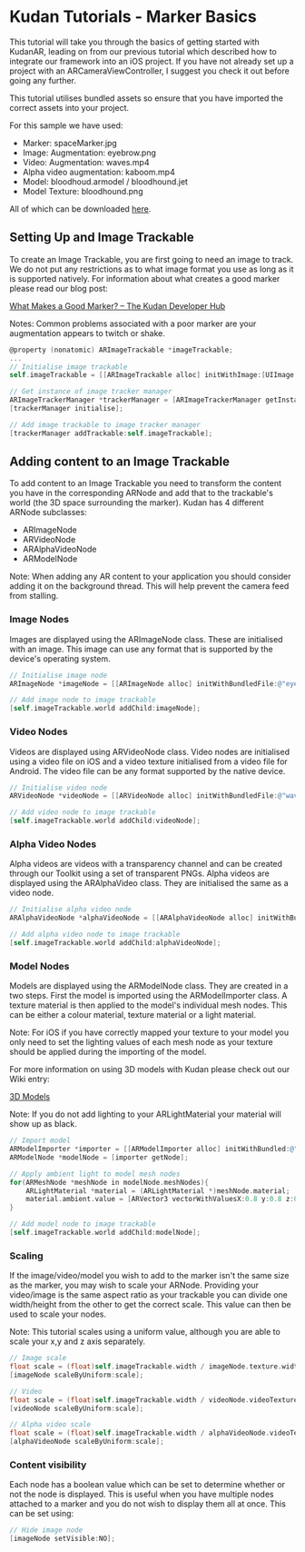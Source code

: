 # Kudan Tutorials - Marker Basics

This tutorial will take you through the basics of getting started with KudanAR, leading on from our previous tutorial which described how to integrate our framework into an iOS project. If you have not already set up a project with an ARCameraViewController, I suggest you check it out before going any further.

This tutorial utilises bundled assets so ensure that you have imported the correct assets into your project.

For this sample we have used:

* Marker: spaceMarker.jpg
* Image: Augmentation: eyebrow.png
* Video: Augmentation: waves.mp4
* Alpha video augmentation: kaboom.mp4
* Model: bloodhoud.armodel / bloodhound.jet 
* Model Texture: bloodhound.png

All of which can be downloaded [here](https://jp.xlsoft.com/demo2/kudan/tutorials/assets.zip).

## Setting Up and Image Trackable

To create an Image Trackable, you are first going to need an image to track. We do not put any restrictions as to what image format you use as long as it is supported natively. For information about what creates a good marker please read our blog post:

[What Makes a Good Marker? – The Kudan Developer Hub](https://www.xlsoft.com/doc/kudan/what-makes-a-good-marker/)

Notes: Common problems associated with a poor marker are your augmentation appears to twitch or shake.

```objectivec
@property (nonatomic) ARImageTrackable *imageTrackable;
...
// Initialise image trackable
self.imageTrackable = [[ARImageTrackable alloc] initWithImage:[UIImage imageNamed:@"spaceMarker.jpg"] name:@"space"];

// Get instance of image tracker manager
ARImageTrackerManager *trackerManager = [ARImageTrackerManager getInstance];
[trackerManager initialise];

// Add image trackable to image tracker manager
[trackerManager addTrackable:self.imageTrackable];
```

## Adding content to an Image Trackable

To add content to an Image Trackable you need to transform the content you have in the corresponding ARNode and add that to the trackable's world (the 3D space surrounding the marker). Kudan has 4 different ARNode subclasses:

* ARImageNode
* ARVideoNode
* ARAlphaVideoNode
* ARModelNode

Note: When adding any AR content to your application you should consider adding it on the background thread. This will help prevent the camera feed from stalling.

### Image Nodes

Images are displayed using the ARImageNode class. These are initialised with an image. This image can use any format that is supported by the device's operating system.

```objectivec
// Initialise image node
ARImageNode *imageNode = [[ARImageNode alloc] initWithBundledFile:@"eyebrow.png"];

// Add image node to image trackable
[self.imageTrackable.world addChild:imageNode];

```

### Video Nodes

Videos are displayed using ARVideoNode class. Video nodes are initialised using a video file on iOS and a video texture initialised from a video file for Android. The video file can be any format supported by the native device.

```objectivec
// Initialise video node
ARVideoNode *videoNode = [[ARVideoNode alloc] initWithBundledFile:@"waves.mp4"];

// Add video node to image trackable
[self.imageTrackable.world addChild:videoNode];
```

### Alpha Video Nodes

Alpha videos are videos with a transparency channel and can be created through our Toolkit using a set of transparent PNGs. Alpha videos are displayed using the ARAlphaVideo class. They are initialised the same as a video node.


```objectivec
// Initialise alpha video node
ARAlphaVideoNode *alphaVideoNode = [[ARAlphaVideoNode alloc] initWithBundledFile:@"kaboom.mp4"];

// Add alpha video node to image trackable
[self.imageTrackable.world addChild:alphaVideoNode];
```

### Model Nodes

Models are displayed using the ARModelNode class. They are created in a two steps. First the model is imported using the ARModelImporter class. A texture material is then applied to the model's individual mesh nodes. This can be either a colour material, texture material or a light material.

Note: For iOS if you have correctly mapped your texture to your model you only need to set the lighting values of each mesh node as your texture should be applied during the importing of the model. 

For more information on using 3D models with Kudan please check out our Wiki entry:

[3D Models](https://www.xlsoft.com/doc/kudan/3d-models/)

Note: If you do not add lighting to your ARLightMaterial your material will show up as black.

```objectivec
// Import model
ARModelImporter *importer = [[ARModelImporter alloc] initWithBundled:@"ben.armodel"];
ARModelNode *modelNode = [importer getNode];

// Apply ambient light to model mesh nodes
for(ARMeshNode *meshNode in modelNode.meshNodes){
    ARLightMaterial *material = (ARLightMaterial *)meshNode.material;
    material.ambient.value = [ARVector3 vectorWithValuesX:0.8 y:0.8 z:0.8];;  
}

// Add model node to image trackable
[self.imageTrackable.world addChild:modelNode];
```

### Scaling

If the image/video/model you wish to add to the marker isn't the same size as the marker, you may wish to scale your ARNode. Providing your video/image is the same aspect ratio as your trackable you can divide one width/height from the other to get the correct scale. This value can then be used to scale your nodes.

Note: This tutorial scales using a uniform value, although you are able to scale your x,y and z axis separately.

```objectivec
// Image scale
float scale = (float)self.imageTrackable.width / imageNode.texture.width;
[imageNode scaleByUniform:scale];

// Video
float scale = (float)self.imageTrackable.width / videoNode.videoTexture.width ;
[videoNode scaleByUniform:scale];

// Alpha video scale
float scale = (float)self.imageTrackable.width / alphaVideoNode.videoTexture.width;
[alphaVideoNode scaleByUniform:scale];
```

### Content visibility

Each node has a boolean value which can be set to determine whether or not the node is displayed. This is useful when you have multiple nodes attached to a marker and you do not wish to display them all at once. This can be set using:

```objectivec
// Hide image node
[imageNode setVisible:NO];
```
